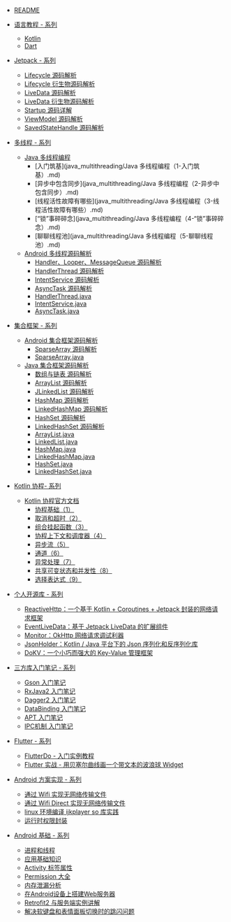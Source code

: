 * [README](README.md)
* [语言教程 - 系列]()
	* [Kotlin](kotlin/kotlin入门中文教程.md)
	* [Dart](dart/Dart入门教程.md)
	
* [Jetpack - 系列]()
    * [Lifecycle 源码解析](jetpack/Lifecycle源码解析.md)
    * [Lifecycle 衍生物源码解析](jetpack/Lifecycle衍生.md)
    * [LiveData 源码解析](jetpack/LiveData源码解析.md)
    * [LiveData 衍生物源码解析](jetpack/LiveData衍生.md)
    * [Startup 源码详解](jetpack/Startup源码详解.md)
    * [ViewModel 源码解析](jetpack/ViewModel源码解析.md)
    * [SavedStateHandle 源码解析](jetpack/SavedStateHandle源码详解.md)

* [多线程 - 系列]()
	* [Java 多线程编程]()
		* [入门筑基](java_multithreading/Java 多线程编程（1-入门筑基）.md)
		* [异步中包含同步](java_multithreading/Java 多线程编程（2-异步中包含同步）.md)
		* [线程活性故障有哪些](java_multithreading/Java 多线程编程（3-线程活性故障有哪些）.md)
		* [“锁”事碎碎念](java_multithreading/Java 多线程编程（4-“锁”事碎碎念）.md)
		* [聊聊线程池](java_multithreading/Java 多线程编程（5-聊聊线程池）.md)
	* [Android 多线程源码解析]()
		* [Handler、Looper、MessageQueue 源码解析](android_multithreading/Android多线程之Handler、Looper与MessageQueue源码解析.md)
		* [HandlerThread 源码解析](android_multithreading/Android多线程之HandlerThread源码解析.md)
		* [IntentService 源码解析](android_multithreading/Android多线程之IntentService源码解析.md)
		* [AsyncTask 源码解析](android_multithreading/Android多线程之AsyncTask源码解析.md)
		* [HandlerThread.java](android_multithreading/HandlerThread.md)
		* [IntentService.java](android_multithreading/IntentService.md)
		* [AsyncTask.java](android_multithreading/AsyncTask.md)
	
* [集合框架 - 系列]()
	* [Android 集合框架源码解析]()
		* [SparseArray 源码解析](android_collections/SparseArray源码解析.md)
		* [SparseArray.java](android_collections/SparseArray.md)
	* [Java 集合框架源码解析]()
		* [数组与链表 源码解析](java_collections/Java集合框架源码解析之数组与链表.md)
		* [ArrayList 源码解析](java_collections/Java集合框架源码解析之ArrayList.md)
		* [JLinkedList 源码解析](java_collections/Java集合框架源码解析之LinkedList.md)
		* [HashMap 源码解析](java_collections/Java集合框架源码解析之HashMap.md)
		* [LinkedHashMap 源码解析](java_collections/Java集合框架源码解析之LinkedHashMap.md)
		* [HashSet 源码解析](java_collections/Java集合框架源码解析之HashSet.md)
		* [LinkedHashSet 源码解析](java_collections/Java集合框架源码解析之LinkedHashSet.md)
		* [ArrayList.java](java_collections/ArrayList.md)
		* [LinkedList.java](java_collections/LinkedList.md)
		* [HashMap.java](java_collections/HashMap.md)
		* [LinkedHashMap.java](java_collections/LinkedHashMap.md)
		* [HashSet.java](java_collections/HashSet.md)
		* [LinkedHashSet.java](java_collections/LinkedHashSet.md)

* [Kotlin 协程- 系列]()
	* [Kotlin 协程官方文档]()
		* [协程基础（1）](kotlin_coroutine/1-协程基础.md)
		* [取消和超时（2）](/kotlin_coroutine/2-取消和超时.md)
		* [组合挂起函数（3）](kotlin_coroutine/3-组合挂起函数.md)
		* [协程上下文和调度器（4）](kotlin_coroutine/4-协程上下文和调度器.md)
		* [异步流（5）](kotlin_coroutine/5-异步流.md)
		* [通道（6）](kotlin_coroutine/6-通道.md)
		* [异常处理（7）](kotlin_coroutine/7-异常处理.md)
		* [共享可变状态和并发性（8）](kotlin_coroutine/8-共享可变状态和并发性.md)
		* [选择表达式（9）](kotlin_coroutine/9-选择表达式.md)

* [个人开源库 - 系列]()
    * [ReactiveHttp：一个基于 Kotlin + Coroutines + Jetpack 封装的网络请求框架](https://github.com/leavesC/ReactiveHttp)
    * [EventLiveData：基于 Jetpack LiveData 的扩展组件](https://github.com/leavesC/EventLiveData)
    * [Monitor：OkHttp 网络请求调试利器](https://github.com/leavesC/Monitor)
    * [JsonHolder：Kotlin / Java 平台下的 Json 序列化和反序列化库](https://github.com/leavesC/JsonHolder)
	* [DoKV：一个小巧而强大的 Key-Value 管理框架](https://github.com/leavesC/DoKV)

* [三方库入门笔记 - 系列 ]()
	* [Gson 入门笔记](android/Gson使用详解.md)
	* [RxJava2 入门笔记](android/RxJava2入门详细笔记.md)
	* [Dagger2 入门笔记](https://github.com/leavesC/Dagger2Samples)
	* [DataBinding 入门笔记](https://github.com/leavesC/DataBindingSamples)
	* [APT 入门笔记](https://github.com/leavesC/DoKV)
	* [IPC机制 入门笔记](https://github.com/leavesC/IPCSamples)

* [Flutter - 系列]()
	* [FlutterDo - 入门实例教程](https://github.com/leavesC/flutter_do)
	* [Flutter 实战 - 用贝塞尔曲线画一个带文本的波浪球 Widget](https://juejin.im/post/5db5c03a6fb9a0208668e4f3)

* [Android 方案实现 - 系列]()
	* [通过 Wifi 实现无网络传输文件](https://github.com/leavesC/WifiFileTransfer)
	* [通过 Wifi Direct 实现无网络传输文件](https://github.com/leavesC/WifiP2P)
	* [linux 环境编译 ijkplayer so 库实践](https://github.com/leavesC/ijkplayer-so-extend)
	* [运行时权限封装](https://github.com/leavesC/PermissionSteward)
	
* [Android 基础 - 系列]()
	* [进程和线程](android/Android进程和线程.md)
	* [应用基础知识](android/Android应用基础知识.md)
	* [Activity 标签属性](android/AndroidActivity标签属性.md)
	* [Permission 大全](android/AndroidPermission访问权限大全.md)
	* [内存泄漏分析](android/Android内存泄漏分析.md)
	* [在Android设备上搭建Web服务器](https://github.com/leavesC/AndroidServer)
	* [Retrofit2 与服务端实例讲解](https://github.com/leavesC/Retrofit2Samples)
	* [解决软键盘和表情面板切换时的跳闪问题](https://github.com/leavesC/Keyboard)
